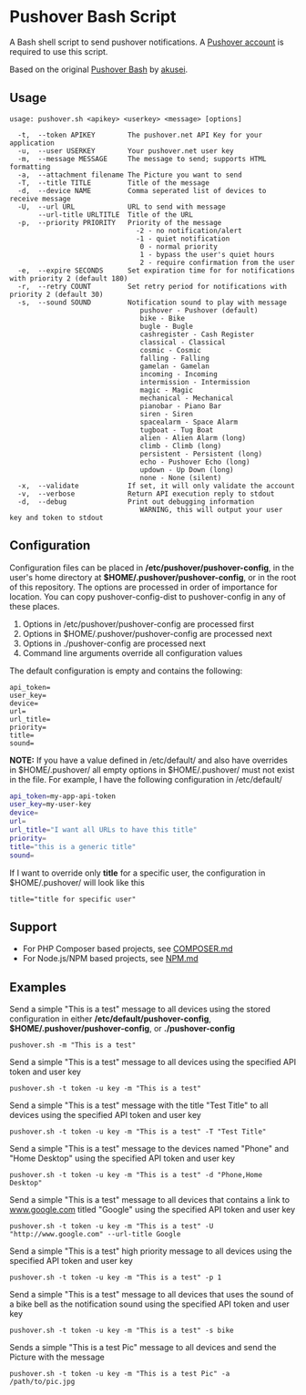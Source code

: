 # Pushover Bash Script
A Bash shell script to send pushover notifications. A [Pushover account](https://pushover.net/) is required to use this script.

Based on the original [Pushover Bash](https://github.com/akusei/pushover-bash) by [akusei](https://github.com/akusei).

## Usage

```
usage: pushover.sh <apikey> <userkey> <message> [options]

  -t,  --token APIKEY        The pushover.net API Key for your application
  -u,  --user USERKEY        Your pushover.net user key
  -m,  --message MESSAGE     The message to send; supports HTML formatting
  -a,  --attachment filename The Picture you want to send
  -T,  --title TITLE         Title of the message
  -d,  --device NAME         Comma seperated list of devices to receive message
  -U,  --url URL             URL to send with message
       --url-title URLTITLE  Title of the URL
  -p,  --priority PRIORITY   Priority of the message
                               -2 - no notification/alert
                               -1 - quiet notification
                                0 - normal priority
                                1 - bypass the user's quiet hours
                                2 - require confirmation from the user
  -e,  --expire SECONDS      Set expiration time for for notifications with priority 2 (default 180)
  -r,  --retry COUNT         Set retry period for notifications with priority 2 (default 30)
  -s,  --sound SOUND         Notification sound to play with message
                                pushover - Pushover (default)
                                bike - Bike
                                bugle - Bugle
                                cashregister - Cash Register
                                classical - Classical
                                cosmic - Cosmic
                                falling - Falling
                                gamelan - Gamelan
                                incoming - Incoming
                                intermission - Intermission
                                magic - Magic
                                mechanical - Mechanical
                                pianobar - Piano Bar
                                siren - Siren
                                spacealarm - Space Alarm
                                tugboat - Tug Boat
                                alien - Alien Alarm (long)
                                climb - Climb (long)
                                persistent - Persistent (long)
                                echo - Pushover Echo (long)
                                updown - Up Down (long)
                                none - None (silent)
  -x,  --validate            If set, it will only validate the account
  -v,  --verbose             Return API execution reply to stdout
  -d,  --debug               Print out debugging information
                                WARNING, this will output your user key and token to stdout
```

## Configuration
Configuration files can be placed in **/etc/pushover/pushover-config**, in the user's home directory at **$HOME/.pushover/pushover-config**, or in the root of this repository. The options are processed in order of importance for location. You can copy pushover-config-dist to pushover-config in any of these places.

1) Options in /etc/pushover/pushover-config are processed first
2) Options in $HOME/.pushover/pushover-config are processed next
3) Options in ./pushover-config are processed next
4) Command line arguments override all configuration values

The default configuration is empty and contains the following:

```
api_token=
user_key=
device=
url=
url_title=
priority=
title=
sound=
```

**NOTE:** If you have a value defined in /etc/default/ and also have overrides in $HOME/.pushover/ all empty options in $HOME/.pushover/ must not exist in the file. For example, I have the following configuration in /etc/default/

```bash
api_token=my-app-api-token
user_key=my-user-key
device=
url=
url_title="I want all URLs to have this title"
priority=
title="this is a generic title"
sound=
```

If I want to override only **title** for a specific user, the configuration in $HOME/.pushover/ will look like this

```
title="title for specific user"
```

## Support
- For PHP Composer based projects, see [COMPOSER.md](COMPOSER.md)
- For Node.js/NPM based projects, see [NPM.md](NPM.md)

## Examples
Send a simple "This is a test" message to all devices using the stored configuration in either **/etc/default/pushover-config**, **$HOME/.pushover/pushover-config**, or **./pushover-config**

```
pushover.sh -m "This is a test"
```

Send a simple "This is a test" message to all devices using the specified API token and user key

```
pushover.sh -t token -u key -m "This is a test"
```

Send a simple "This is a test" message with the title "Test Title" to all devices using the specified API token and user key

```
pushover.sh -t token -u key -m "This is a test" -T "Test Title"
```

Send a simple "This is a test" message to the devices named "Phone" and "Home Desktop" using the specified API token and user key

```
pushover.sh -t token -u key -m "This is a test" -d "Phone,Home Desktop"
```

Send a simple "This is a test" message to all devices that contains a link to www.google.com titled "Google" using the specified API token and user key

```
pushover.sh -t token -u key -m "This is a test" -U "http://www.google.com" --url-title Google
```

Send a simple "This is a test" high priority message to all devices using the specified API token and user key

```
pushover.sh -t token -u key -m "This is a test" -p 1
```

Send a simple "This is a test" message to all devices that uses the sound of a bike bell as the notification sound using the specified API token and user key

```
pushover.sh -t token -u key -m "This is a test" -s bike
```

Sends a simple "This is a test Pic" message to all devices and send the Picture with the message

```
pushover.sh -t token -u key -m "This is a test Pic" -a /path/to/pic.jpg
```
